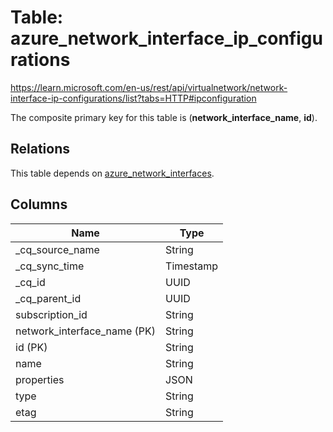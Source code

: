 # Table: azure_network_interface_ip_configurations

https://learn.microsoft.com/en-us/rest/api/virtualnetwork/network-interface-ip-configurations/list?tabs=HTTP#ipconfiguration

The composite primary key for this table is (**network_interface_name**, **id**).

## Relations

This table depends on [azure_network_interfaces](azure_network_interfaces.md).

## Columns

| Name          | Type          |
| ------------- | ------------- |
|_cq_source_name|String|
|_cq_sync_time|Timestamp|
|_cq_id|UUID|
|_cq_parent_id|UUID|
|subscription_id|String|
|network_interface_name (PK)|String|
|id (PK)|String|
|name|String|
|properties|JSON|
|type|String|
|etag|String|